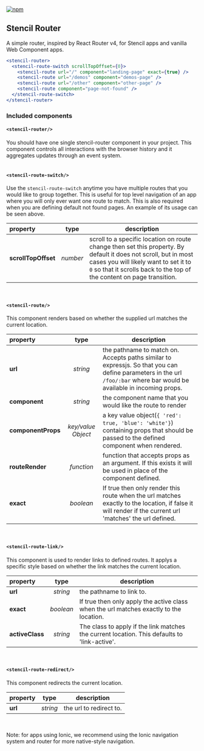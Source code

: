 [![npm][npm-badge]][npm-badge-url]
## Stencil Router

A simple router, inspired by React Router v4, for Stencil apps and vanilla Web Component apps.

```jsx
<stencil-router>
  <stencil-route-switch scrollTopOffset={0}>
    <stencil-route url="/" component="landing-page" exact={true} />
    <stencil-route url="/demos" component="demos-page" />
    <stencil-route url="/other" component="other-page" />
    <stencil-route component="page-not-found" />
  </stencil-route-switch>
</stencil-router>
```

### Included components


#### ```<stencil-router/>```

  You should have one single stencil-router component in your project.  This component controls all interactions with the browser history and it aggregates updates through an event system.
<br/><br/>

#### ```<stencil-route-switch/>```

  Use the `stencil-route-switch` anytime you have multiple routes that you would like to group together. This is useful for top level navigation of an app where you will only ever want one route to match. This is also required when you are defining default not found pages. An example of its usage can be seen above.

  | property            | type          | description                     |
  |:------------------- |:-------------:| ------------------------------- |
  | **scrollTopOffset** | *number*      | scroll to a specific location on route change then set this property.  By default it does not scroll, but in most cases you will likely want to set it to `0` so that it scrolls back to the top of the content on page transition.
<br/>

#### ```<stencil-route/>```
  
  This component renders based on whether the supplied url matches the current location.

  | property            | type          | description                     |
  |:------------------- |:-------------:| ------------------------------- |
  | **url**             | *string*      | the pathname to match on.  Accepts paths similar to expressjs.  So that you can define parameters in the url `/foo/:bar` where bar would be available in incoming props.
  | **component**       | *string*      | the component name that you would like the route to render
  | **componentProps**  | *key/value Object*  | a key value object(`{ 'red': true, 'blue': 'white'}`) containing props that should be passed to the defined component when rendered.
  | **routeRender**     | *function*   | function that accepts props as an argument. If this exists it will be used in place of the component defined.
  | **exact**           | *boolean*   | If true then only render this route when the url matches exactly to the location, if false it will render if the current url 'matches' the url defined.
<br/>

#### ```<stencil-route-link/>```

  This component is used to render links to defined routes.  It applys a specific style based on whether the link matches the current location.

  | property            | type          | description                     |
  |:------------------- |:-------------:| ------------------------------- |
  | **url**             | *string*      | the pathname to link to.
  | **exact**           | *boolean*     | If true then only apply the active class when the url matches exactly to the location.
  | **activeClass**     | *string*      | The class to apply if the link matches the current location. This defaults to 'link-active'.
<br/>

#### ```<stencil-route-redirect/>```

  This component redirects the current location.

  | property            | type          | description                     |
  |:------------------- |:-------------:| ------------------------------- |
  | **url**             | *string*      | the url to redirect to.
<br/>

Note: for apps using Ionic, we recommend using the Ionic navigation system and router for more native-style navigation.

[npm-badge]: https://img.shields.io/npm/v/@stencil/router.svg
[npm-badge-url]: https://www.npmjs.com/package/@stencil/router
